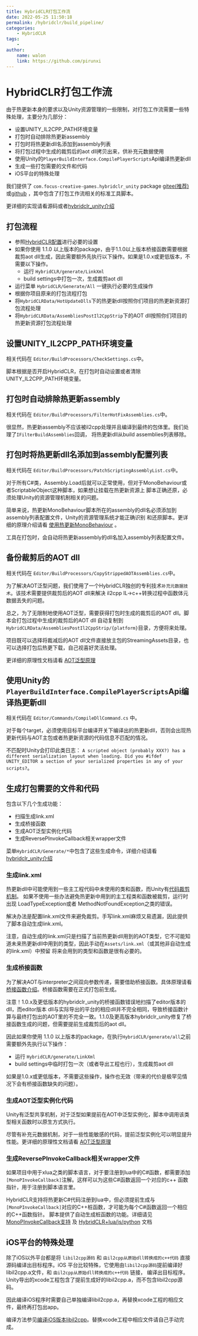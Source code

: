 ```yaml
---
title: HybridCLR打包工作流
date: 2022-05-25 11:50:18
permalink: /hybridclr/build_pipeline/
categories:
    - HybridCLR
tags:
    -
author:
    name: walon
    link: https://github.com/pirunxi
---
```


# HybridCLR打包工作流

由于热更新本身的要求以及Unity资源管理的一些限制，对打包工作流需要一些特殊处理，主要分为几部分：

- 设置UNITY_IL2CPP_PATH环境变量
- 打包时自动排除热更新assembly
- 打包时将热更新dll名添加到assembly列表
- 将打包过程中生成的裁剪后的aot dll拷贝出来，供补充元数据使用
- 使用Unity的`PlayerBuildInterface.CompilePlayerScripts`Api编译热更新dll
- 生成一些打包需要的文件和代码
- iOS平台的特殊处理

我们提供了 `com.focus-creative-games.hybridclr_unity` package [gitee(推荐)](https://gitee.com/focus-creative-games/hybridclr_unity)或[github](https://github.com/focus-creative-games/hybridclr_unity) ，其中包含了打包工作流相关的标准工具脚本。

更详细的实现请看源码或者[hybridclr_unity介绍](/hybridclr/hybridclr_unity/)

## 打包流程

- 参照[HybridCLR配置](/hybridclr/project_settings/)进行必要的设置
- 如果你使用 1.1.0 以上版本的package，由于1.1.0以上版本桥接函数需要根据裁剪aot dll生成，因此需要额外先执行以下操作。如果是1.0.x或更低版本，不需要以下操作。
  - 运行 `HybridCLR/generate/LinkXml`
  - build settings中打包一次，生成裁剪aot dll
- 运行菜单 `HybridCLR/Generate/All` 一键执行必要的生成操作
- 根据你项目原来的打包流程打包
- 将`HybridCLRData/HotUpdateDlls`下的热更新dll按照你们项目的热更新资源打包流程处理
- 将`HybridCLRData/AssembliesPostIl2CppStrip`下的AOT dll按照你们项目的热更新资源打包流程处理

## 设置UNITY_IL2CPP_PATH环境变量

相关代码在 `Editor/BuildProcessors/CheckSettings.cs`中。

脚本根据是否开启HybridCLR，在打包时自动设置或者清除UNITY_IL2CPP_PATH环境变量。

## 打包时自动排除热更新assembly

相关代码在 `Editor/BuildProcessors/FilterHotFixAssemblies.cs`中。

很显然，热更新assembly不应该被il2cpp处理并且编译到最终的包体里。我们处理了`IFilterBuildAssemblies`回调，
将热更新dll从build assemblies列表移除。

## 打包时将热更新dll名添加到assembly配置列表

相关代码在 `Editor/BuildProcessors/PatchScriptingAssemblyList.cs`中。

对于所有C#类，Assembly.Load后就可以正常使用，但对于MonoBehaviour或者ScriptableObject这种脚本，如果想让挂载在热更新资源上
脚本正确还原，必须处理Unity的资源管理机制相关的问题。

简单来说，热更新MonoBehaviour脚本所在的assembly的dll名必须添加到assembly列表配置文件，Unity的资源管理系统才能正确识别
和还原脚本。更详细的原理介绍请看 [使用热更新MonoBehaviour](/hybridclr/monobehaviour/) 。

工具在打包时，会自动将热更新assembly的dll名加入assembly列表配置文件。


## 备份裁剪后的AOT dll

相关代码在 `Editor/BuildProcessors/CopyStrippedAOTAssemblies.cs`中。

为了解决AOT泛型问题，我们使用了一个HybridCLR独创的专利技术`补充元数据技术`。该技术需要提供裁剪后的AOT dll来解决
il2cpp IL->c++转换过程中函数体元数据丢失的问题。

总之，为了无限制地使用AOT泛型，需要获得打包时生成的裁剪后的AOT dll。脚本会打包过程中生成的裁剪后的AOT dll
自动复制到 `HybridCLRData/AssembliesPostIl2CppStrip/{platform}`目录，方便将来处理。

项目既可以选择将裁减后的AOT dll文件直接放主包的StreamingAssets目录，也可以选择打包后热更下载，自己视喜好灵活处理。

更详细的原理性文档请看 [AOT泛型原理](/hybridclr/aot_generic/)

## 使用Unity的`PlayerBuildInterface.CompilePlayerScripts`Api编译热更新dll

相关代码在 `Editor/Commands/CompileDllCommand.cs` 中。

对于每个target，必须使用目标平台编译开关下编译出的热更新dll，否则会出现热更新代码与AOT主包或者热更新资源的代码信息不匹配的情况。

不匹配时Unity会打印此类日志： `A scripted object (probably XXX?) has a different serialization layout when loading. Did you #ifdef UNITY_EDITOR a section of your serialized properties in any of your scripts?`。


## 生成打包需要的文件和代码

包含以下几个生成功能：

- 扫描生成link.xml
- 生成桥接函数
- 生成AOT泛型实例化代码
- 生成ReversePInvokeCallback相关wrapper文件

菜单`HybridCLR/Generate/*`中包含了这些生成命令，详细介绍请看[hybridclr_unity介绍](/hybridclr/hybridclr_unity/)

### 生成link.xml

热更新dll中可能使用到一些主工程代码中未使用的类和函数，而Unity有[代码裁剪机制](https://docs.unity3d.com/Manual/ManagedCodeStripping.html)。
如果不使用一些办法避免热更新中用到的主工程类和函数被裁剪，运行时出现 LoadTypeException或者 MethodNotFoundException之类的错误。

解决办法是配置link.xml文件来避免裁剪。手写link.xml麻烦又易遗漏，因此提供了脚本自动生成link.xml。

注意，自动生成的link.xml只是扫描了当前热更新dll用到的AOT类型，它不可能知道未来热更新dll中用到的类型，因此手动在`Assets/link.xml`（或其他非自动生成的link.xml）中预留
将来会用到的类型和函数是很有必要的。

### 生成桥接函数

为了解决AOT与interpreter之间双向参数传递，需要借助桥接函数。具体原理请看 [桥接函数介绍](/hybridclr/method_bridge/)。桥接函数需要在正式打包前生成。

注意！1.0.x及更低版本的hybridclr_unity的桥接函数错误地扫描了editor版本的dll，而editor版本 dll与实际导出的平台的相应dll并不完全相同，导致桥接函数计算与最终打包出的AOT里的不完全一致。1.1.0及更高版本hybridclr_unity修复了桥接函数生成的问题，但需要提前生成裁剪后的aot dll。

因此如果你使用 1.1.0 以上版本的package，在执行`HybridCLR/generate/all`之前需要额外先执行以下操作：

- 运行 `HybridCLR/generate/LinkXml`
- build settings中临时打包一次（或者导出工程也行），生成裁剪aot dll

如果是1.0.x或更低版本，不需要这些操作，操作也无效（带来的代价是极罕见情况下会有桥接函数缺失的问题）。

### 生成AOT泛型实例化代码

Unity有泛型共享机制，对于泛型如果提前在AOT中泛型实例化，脚本中调用该类型相关函数时以原生方式执行。

尽管有补充元数据机制，对于一些性能敏感的代码，提前泛型实例化可以明显提升性能。更详细的原理性文档请看 [AOT泛型原理](/hybridclr/aot_generic/)

### 生成ReversePInvokeCallback相关wrapper文件

如果项目中用于xlua之类的脚本语言，对于要注册到lua中的C#函数，都需要添加`[MonoPInvokeCallback]`注解。这样可以为这些C#函数返回一个对应的c++
函数指针，用于注册到脚本语言里。

HybridCLR支持将热更新C#代码注册到lua中，但必须提前生成与`[MonoPInvokeCallback]`对应的C++桩函数，才可能为每个C#函数返回一个相应的C++函数指针。
脚本提供了自动生成桩函数的功能。详细请见 [MonoPInvokeCallback支持](/hybridclr/monopinvokecallback/) 及 [HybridCLR+lua/js/python](/hybridclr/work_with_script_language/) 文档

## iOS平台的特殊处理

除了iOS以外平台都是将 `libil2cpp源码` 和 `由il2cpp从原始dll转换成的c++代码` 直接源码编译出目标程序。iOS
平台比较特殊，它使用由`libil2cpp源码`提前编译好libil2cpp.a文件，和 `由il2cpp从原始dll转换成的c++代码` 链接，
编译出目标程序。Unity导出的xcode工程包含了提前生成好的libil2cpp.a，而不包含libil2cpp源码。

因此编译iOS程序时需要自己单独编译libil2cpp.a，再替换xcode工程的相应文件，最终再打包出app。

编译方法参见[编译iOS版本libil2cpp](/hybridclr/build_ios_libil2cpp/)。替换xcode工程中相应文件请自己手动完成。
